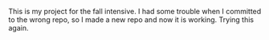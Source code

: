 <!-- # 2022-fall-intensive -->
This is my project for the fall intensive.
I had some trouble when I committed to the wrong repo, so I made a new repo and now it is working.
Trying this again.
